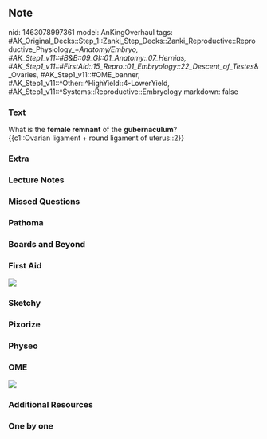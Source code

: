 ## Note
nid: 1463078997361
model: AnKingOverhaul
tags: #AK_Original_Decks::Step_1::Zanki_Step_Decks::Zanki_Reproductive::Reproductive_Physiology_+_Anatomy/Embryo, #AK_Step1_v11::#B&B::09_GI::01_Anatomy::07_Hernias, #AK_Step1_v11::#FirstAid::15_Repro::01_Embryology::22_Descent_of_Testes_&_Ovaries, #AK_Step1_v11::#OME_banner, #AK_Step1_v11::^Other::^HighYield::4-LowerYield, #AK_Step1_v11::^Systems::Reproductive::Embryology
markdown: false

### Text
<div>
  What is the <b>female remnant</b> of the <b>gubernaculum</b>?
</div>
<div>
  {{c1::Ovarian ligament + round ligament of uterus::2}}
</div>

### Extra


### Lecture Notes


### Missed Questions


### Pathoma


### Boards and Beyond


### First Aid
<img src="tmp9VoJHg.png">

### Sketchy


### Pixorize


### Physeo


### OME
<div class="ome-widget">
  <a href="https://onlinemeded.org?ref=anki"><img src=
  "_OME_AnkiFlashcards_General_4.png"></a>
</div>

### Additional Resources


### One by one

